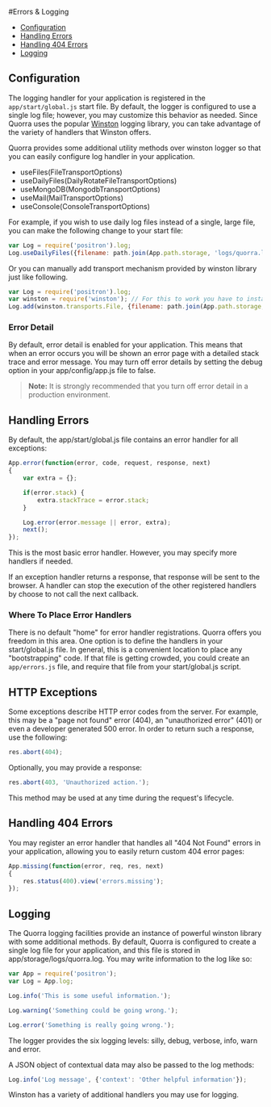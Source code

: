 #Errors & Logging

 - [Configuration](#configuration)
 - [Handling Errors](#handling-errors)
 - [Handling 404 Errors](#handling-404-errors)
 - [Logging](#logging)

## Configuration

The logging handler for your application is registered in the `app/start/global.js` start file. By default, the logger
is configured to use a single log file; however, you may customize this behavior as needed. Since Quorra uses the
popular [Winston](https://github.com/winstonjs/winston) logging library, you can take advantage of the variety of
handlers that Winston offers.

Quorra provides some additional utility methods over winston logger so that you can easily configure log handler in
your application.

 - useFiles(FileTransportOptions)
 - useDailyFiles(DailyRotateFileTransportOptions)
 - useMongoDB(MongodbTransportOptions)
 - useMail(MailTransportOptions)
 - useConsole(ConsoleTransportOptions)

For example, if you wish to use daily log files instead of a single, large file, you can make the following change to
 your start file:

```javascript
var Log = require('positron').log;
Log.useDailyFiles({filename: path.join(App.path.storage, 'logs/quorra.log'), level: 'silly'});
```

Or you can manually add transport mechanism provided by winston library just like following.

```javascript
var Log = require('positron').log;
var winston = require('winston'); // For this to work you have to install winston with command `npm install winston`
Log.add(winston.transports.File, {filename: path.join(App.path.storage, 'logs/quorra.log'), level: 'silly'});
```


### Error Detail

By default, error detail is enabled for your application. This means that when an error occurs you will be shown an
error page with a detailed stack trace and error message. You may turn off error details by setting the debug option
in your app/config/app.js file to false.

> **Note:** It is strongly recommended that you turn off error detail in a production environment.

## Handling Errors

By default, the app/start/global.js file contains an error handler for all exceptions:

```javascript
App.error(function(error, code, request, response, next)
{
    var extra = {};

    if(error.stack) {
        extra.stackTrace = error.stack;
    }

    Log.error(error.message || error, extra);
    next();
});
```

This is the most basic error handler. However, you may specify more handlers if needed.

If an exception handler returns a response, that response will be sent to the browser. A handler can stop the
execution of the other registered handlers by choose to not call the next callback.

### Where To Place Error Handlers

There is no default "home" for error handler registrations. Quorra offers you freedom in this area. One option is to
define the handlers in your start/global.js file. In general, this is a convenient location to place any
"bootstrapping" code. If that file is getting crowded, you could create an `app/errors.js` file, and require that file
from your start/global.js script.

## HTTP Exceptions

Some exceptions describe HTTP error codes from the server. For example, this may be a "page not found" error (404),
an "unauthorized error" (401) or even a developer generated 500 error. In order to return such a response, use the
following:

```javascript
res.abort(404);
```

Optionally, you may provide a response:

```javascript
res.abort(403, 'Unauthorized action.');
```

This method may be used at any time during the request's lifecycle.


## Handling 404 Errors

You may register an error handler that handles all "404 Not Found" errors in your application, allowing you to easily
 return custom 404 error pages:

```javascript
App.missing(function(error, req, res, next)
{
    res.status(400).view('errors.missing');
});
```

## Logging

The Quorra logging facilities provide an instance of powerful winston library with some additional methods. By
default,  Quorra is configured to create a single log file for your application, and this file is stored in
app/storage/logs/quorra.log.
You may write information to the log like so:

```javascript
var App = require('positron');
var Log = App.log;

Log.info('This is some useful information.');

Log.warning('Something could be going wrong.');

Log.error('Something is really going wrong.');
```
The logger provides the six logging levels: silly, debug, verbose, info, warn and error.

A JSON object of contextual data may also be passed to the log methods:

```javascript
Log.info('Log message', {'context': 'Other helpful information'});
```

Winston has a variety of additional handlers you may use for logging.